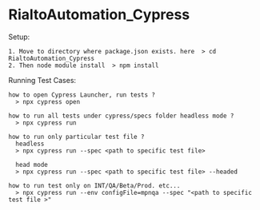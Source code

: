 # RialtoAutomation_Cypress

Setup:

    1. Move to directory where package.json exists. here  > cd RialtoAutomation_Cypress
    2. Then node module install  > npm install
  
 Running Test Cases:
 
    how to open Cypress Launcher, run tests ?
      > npx cypress open
      
    how to run all tests under cypress/specs folder headless mode ?
      > npx cypress run
    
    how to run only particular test file ?
      headless
      > npx cypress run --spec <path to specific test file>
     
      head mode
      > npx cypress run --spec <path to specific test file> --headed
      
    how to run test only on INT/QA/Beta/Prod. etc...
      > npx cypress run --env configFile=mpnqa --spec "<path to specific test file >"
   
  
